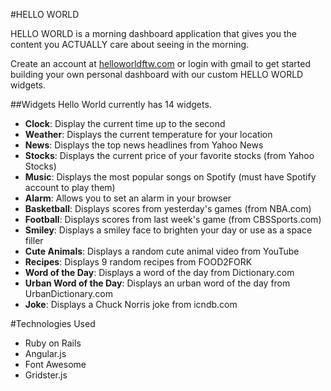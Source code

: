 #HELLO WORLD

HELLO WORLD is a morning dashboard application that gives you the content you ACTUALLY care about seeing in the morning.

Create an account at [helloworldftw.com](http://helloworldftw.herokuapp.com/) or login with gmail to get started building your own personal dashboard with our custom HELLO WORLD widgets.

##Widgets
Hello World currently has 14 widgets.

* **Clock**: Display the current time up to the second
* **Weather**: Displays the current temperature for your location
* **News**: Displays the top news headlines from Yahoo News
* **Stocks**: Displays the current price of your favorite stocks (from Yahoo Stocks)
* **Music**: Displays the most popular songs on Spotify (must have Spotify account to play them)
* **Alarm**: Allows you to set an alarm in your browser
* **Basketball**: Displays scores from yesterday's games (from NBA.com)
* **Football**: Displays scores from last week's game (from CBSSports.com)
* **Smiley**: Displays a smiley face to brighten your day or use as a space filler
* **Cute Animals**: Displays a random cute animal video from YouTube
* **Recipes**: Displays 9 random recipes from FOOD2FORK
* **Word of the Day**: Displays a word of the day from Dictionary.com
* **Urban Word of the Day**: Displays an urban word of the day from UrbanDictionary.com
* **Joke**: Displays a Chuck Norris joke from icndb.com


#Technologies Used

* Ruby on Rails
* Angular.js
* Font Awesome
* Gridster.js
